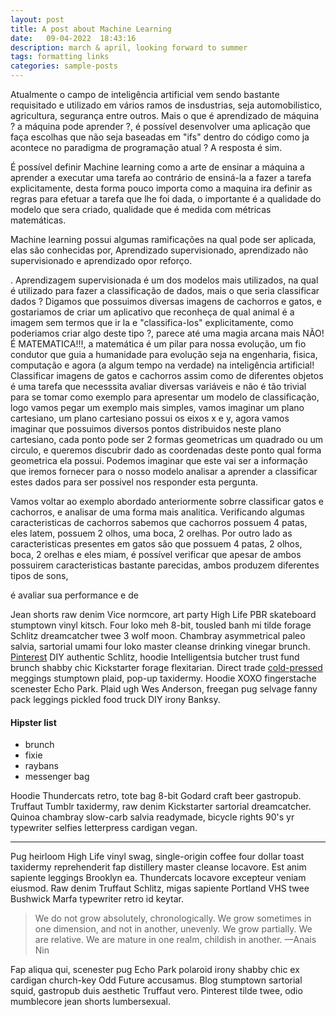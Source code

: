 ```yaml
---
layout: post
title: A post about Machine Learning
date:   09-04-2022  18:43:16
description: march & april, looking forward to summer
tags: formatting links
categories: sample-posts
---
```

Atualmente o campo de inteligência artificial vem sendo bastante requisitado e utilizado em vários ramos de insdustrias, seja automobilistico, agricultura, segurança entre outros.
Mais o que é aprendizado de máquina ? a máquina pode aprender ?, é possível desenvolver uma aplicação que faça escolhas que não seja baseadas em "ifs" dentro do código como ja acontece no paradigma de programação atual ? A resposta é sim.

É possível definir Machine learning como a arte de ensinar a máquina a aprender a executar uma tarefa ao contrário de ensiná-la a fazer a tarefa explicitamente, desta forma pouco importa como a maquina ira definir as regras para efetuar a tarefa que lhe foi dada, o importante é a qualidade do modelo que sera criado, qualidade que é medida com métricas matemáticas.

Machine learning possui algumas ramificações na qual pode ser aplicada, elas são conhecidas por, Aprendizado supervisionado, aprendizado não supervisionado e aprendizado opor reforço.

. Aprendizagem supervisionada é um dos modelos mais utilizados, na qual é utilizado para fazer a classificação de dados, mais o que seria classificar dados ? Digamos que possuimos diversas imagens de cachorros e gatos, e gostariamos de criar um aplicativo que reconheça de qual animal é a imagem sem termos que ir la e "classifica-los" explicitamente, como poderiamos criar algo deste tipo ?, parece até uma magia arcana mais NÃO!
É MATEMATICA!!!, a matemática é um pilar para nossa evolução, um fio condutor que guia a humanidade para evolução seja na engenharia, fisica, computação e agora (a algum tempo na verdade) na inteligência artificial!
Classificar imagens de gatos e cachorros assim como de diferentes objetos é uma tarefa que necesssita avaliar diversas variáveis e não é tão trivial para se tomar como exemplo para apresentar um modelo de classificação, logo vamos pegar um exemplo mais simples, vamos imaginar um plano cartesiano, um plano cartesiano possui os eixos x e y, agora vamos imaginar que possuimos diversos pontos distribuidos neste plano cartesiano, cada ponto pode ser 2 formas geometricas um quadrado ou um circulo, e queremos discubrir dado as coordenadas deste ponto qual forma geometrica ela possui. Podemos imaginar que este vai ser a informação que iremos fornecer para o nosso modelo analisar a aprender a classificar estes dados para ser possivel nos responder esta pergunta.




Vamos voltar ao exemplo abordado anteriormente sobrre classificar gatos e cachorros, e analisar de uma forma mais analitica. Verificando algumas caracteristicas de cachorros sabemos que cachorros possuem 4 patas, eles latem, possuem 2 olhos, uma boca, 2 orelhas. Por outro lado as caracteristicas presentes em gatos são que possuem 4 patas, 2 olhos, boca, 2 orelhas e eles miam, é possível verificar que apesar de ambos possuirem caracteristicas bastante parecidas, ambos produzem diferentes tipos de sons, 

é avaliar sua performance e de 



Jean shorts raw denim Vice normcore, art party High Life PBR skateboard stumptown vinyl kitsch. Four loko meh 8-bit, tousled banh mi tilde forage Schlitz dreamcatcher twee 3 wolf moon. Chambray asymmetrical paleo salvia, sartorial umami four loko master cleanse drinking vinegar brunch. <a href="https://www.pinterest.com">Pinterest</a> DIY authentic Schlitz, hoodie Intelligentsia butcher trust fund brunch shabby chic Kickstarter forage flexitarian. Direct trade <a href="https://en.wikipedia.org/wiki/Cold-pressed_juice">cold-pressed</a> meggings stumptown plaid, pop-up taxidermy. Hoodie XOXO fingerstache scenester Echo Park. Plaid ugh Wes Anderson, freegan pug selvage fanny pack leggings pickled food truck DIY irony Banksy.

#### Hipster list
<ul>
    <li>brunch</li>
    <li>fixie</li>
    <li>raybans</li>
    <li>messenger bag</li>
</ul>

Hoodie Thundercats retro, tote bag 8-bit Godard craft beer gastropub. Truffaut Tumblr taxidermy, raw denim Kickstarter sartorial dreamcatcher. Quinoa chambray slow-carb salvia readymade, bicycle rights 90's yr typewriter selfies letterpress cardigan vegan.

<hr>

Pug heirloom High Life vinyl swag, single-origin coffee four dollar toast taxidermy reprehenderit fap distillery master cleanse locavore. Est anim sapiente leggings Brooklyn ea. Thundercats locavore excepteur veniam eiusmod. Raw denim Truffaut Schlitz, migas sapiente Portland VHS twee Bushwick Marfa typewriter retro id keytar.

<blockquote>
    We do not grow absolutely, chronologically. We grow sometimes in one dimension, and not in another, unevenly. We grow partially. We are relative. We are mature in one realm, childish in another.
    —Anais Nin
</blockquote>

Fap aliqua qui, scenester pug Echo Park polaroid irony shabby chic ex cardigan church-key Odd Future accusamus. Blog stumptown sartorial squid, gastropub duis aesthetic Truffaut vero. Pinterest tilde twee, odio mumblecore jean shorts lumbersexual.
